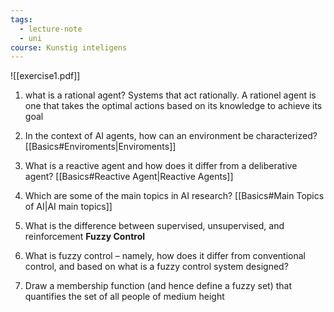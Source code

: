 ```yaml
---
tags:
  - lecture-note
  - uni
course: Kunstig inteligens
---
```

![[exercise1.pdf]]
1. what is a rational agent?
		Systems that act rationally. A rationel agent is one that takes the optimal actions based on its knowledge to achieve its goal
2. In the context of AI agents, how can an environment be characterized?
		[[Basics#Enviroments|Enviroments]]
3. What is a reactive agent and how does it differ from a deliberative agent?
		[[Basics#Reactive Agent|Reactive Agents]]

4. Which are some of the main topics in AI research?
		[[Basics#Main Topics of AI|AI main topics]]

5. What is the difference between supervised, unsupervised, and reinforcement
**Fuzzy Control**
1. What is fuzzy control – namely, how does it differ from conventional control, and based on what is a fuzzy control system designed?

3. Draw a membership function (and hence define a fuzzy set) that quantifies the set of all people of medium height
		